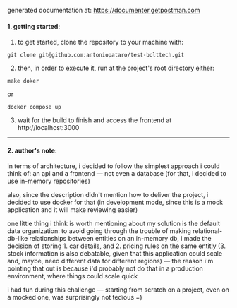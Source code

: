 generated documentation at: https://documenter.getpostman.com

#### 1. getting started:

1. to get started, clone the repository to your machine with:

```
git clone git@github.com:antoniopataro/test-bolttech.git
```

2. then, in order to execute it, run at the project's root directory either:

```
make doker
```

or

```
docker compose up
```

3. wait for the build to finish and access the frontend at http://localhost:3000

---

#### 2. author's note:

in terms of architecture, i decided to follow the simplest approach i could think of: an api and a frontend ― not even a database (for that, i decided to use in-memory repositories)

also, since the description didn't mention how to deliver the project, i decided to use docker for that (in development mode, since this is a mock application and it will make reviewing easier)

one little thing i think is worth mentioning about my solution is the default data organization: to avoid going through the trouble of making relational-db-like relationships between entities on an in-memory db, i made the decision of storing 1. car details, and 2. pricing rules on the same entitiy (3. stock information is also debatable, given that this application could scale and, maybe, need different data for different regions) ― the reason i'm pointing that out is because i'd probably not do that in a production environment, where things could scale quick

i had fun during this challenge ― starting from scratch on a project, even on a mocked one, was surprisingly not tedious =)
